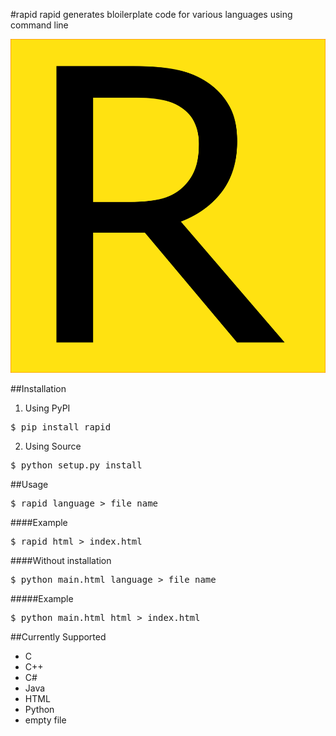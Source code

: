 #rapid
rapid generates bloilerplate code for various languages using command line

![rapid](https://github.com/keshav11/rapid/blob/master/logo.png)

##Installation
1. Using PyPI
<pre>$ pip install rapid</pre>
2. Using Source 
<pre>$ python setup.py install</pre>

##Usage
<pre>
$ rapid language > file_name
</pre>
####Example

<pre>
$ rapid html > index.html
</pre>
####Without installation
<pre>
$ python main.html language > file_name
</pre>
#####Example
<pre>
$ python main.html html > index.html
</pre>

##Currently Supported
* C
* C++
* C#
* Java
* HTML
* Python
* empty file

